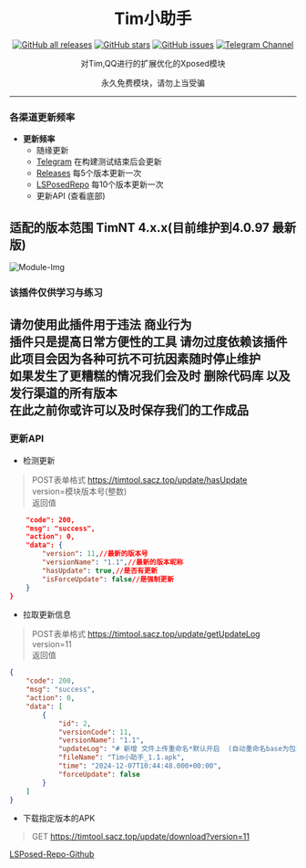 <div align="center">
<h1>Tim小助手</h1>

<a href="https://github.com/suzhelan/TimTool/releases"><img alt="GitHub all releases" src="https://img.shields.io/github/downloads/suzhelan/TimTool/total?label=Downloads"></a>
<a href="https://github.com/suzhelan/TimTool/stargazers"><img alt="GitHub stars" src="https://img.shields.io/github/stars/suzhelan/TimTool"></a>
<a href="https://github.com/suzhelan/TimTool/issues"><img alt="GitHub issues" src="https://img.shields.io/github/issues/suzhelan/TimTool"></a>
<a href="https://t.me/timtool"><img alt="Telegram Channel" src="https://img.shields.io/badge/Telegram-频道-blue.svg?logo=telegram"></a>

<p>对Tim,QQ进行的扩展优化的Xposed模块</p>
<p>永久免费模块，请勿上当受骗</p>
</div>

---
### 各渠道更新频率  
* **更新频率**
    - 随缘更新
    - [Telegram](https://t.me/timtool) 在构建测试结束后会更新
    - [Releases](https://github.com/suzhelan/TimTool/releases) 每5个版本更新一次
    - [LSPosedRepo](https://github.com/Xposed-Modules-Repo/top.sacz.timtool) 每10个版本更新一次
    - 更新API (查看底部)

## 适配的版本范围 TimNT 4.x.x(目前维护到4.0.97 最新版)

![Module-Img](https://github.com/suzhelan/TimTool/blob/master/.github/img/v1.5.jpg)

### 该插件仅供学习与练习

请勿使用此插件用于违法 商业行为  
插件只是提高日常方便性的工具 请勿过度依赖该插件  
此项目会因为各种可抗不可抗因素随时停止维护  
如果发生了更糟糕的情况我们会及时 **删除代码库** 以及 **发行渠道的所有版本**  
在此之前你或许可以及时保存我们的工作成品
---
### 更新API
 - 检测更新
> POST表单格式 https://timtool.sacz.top/update/hasUpdate  
> version=模块版本号(整数)   
> 返回值
```json {
    "code": 200,
    "msg": "success",
    "action": 0,
    "data": {
        "version": 11,//最新的版本号
        "versionName": "1.1",//最新的版本昵称
        "hasUpdate": true,//是否有更新
        "isForceUpdate": false//是强制更新
    }
}
```
 - 拉取更新信息  
> POST表单格式 https://timtool.sacz.top/update/getUpdateLog  
> version=11  
> 返回值  
```json
{
    "code": 200,
    "msg": "success",
    "action": 0,
    "data": [
        {
            "id": 2,
            "versionCode": 11,
            "versionName": "1.1",
            "updateLog": "# 新增 文件上传重命名*默认开启  (自动重命名base为包名或应用名 自动将.apk重命名成.APK 防止被QQ自动重命名成.apk.1 \n私聊暂未适配,等待后续适配)\n\n# 修复 复读开启后QQ原本复读图标仍然会出现",
            "fileName": "Tim小助手_1.1.apk",
            "time": "2024-12-07T10:44:48.000+00:00",
            "forceUpdate": false
        }
    ]
}
```
 - 下载指定版本的APK
> GET https://timtool.sacz.top/update/download?version=11


[LSPosed-Repo-Github](https://github.com/Xposed-Modules-Repo/top.sacz.timtool)
